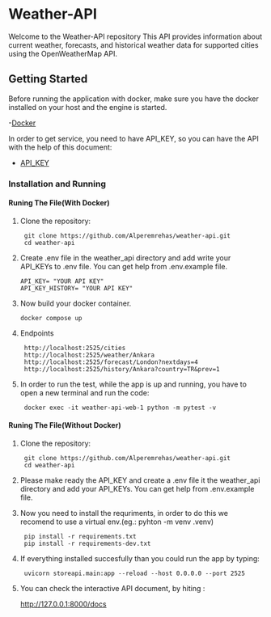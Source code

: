 # Weather-API

Welcome to the Weather-API repository This API provides information about current weather, forecasts, and historical weather data for supported cities using the OpenWeatherMap API.

## Getting Started
Before running the application with docker, make sure you have the docker installed on your host and the engine is started.

-[Docker](https://www.docker.com/products/docker-desktop/) 

In order to get service, you need to have API_KEY, so you can have the API with the help of this document:

- [API_KEY](https://openweathermap.org/appid)

### Installation and Running

#### Runing The File(With Docker)

1. Clone the repository:

        
        git clone https://github.com/Alperemrehas/weather-api.git 
        cd weather-api 
        

2.  Create .env file in the weather_api directory and add write your API_KEYs to .env file. You can get help from .env.example file.

        
        API_KEY= "YOUR API KEY"
        API_KEY_HISTORY= "YOUR API KEY"
        
3.  Now build your docker container.

        
        docker compose up

3. Endpoints

        http://localhost:2525/cities 
        http://localhost:2525/weather/Ankara 
        http://localhost:2525/forecast/London?nextdays=4 
        http://localhost:2525/history/Ankara?country=TR&prev=1 

4. In order to run the test, while the app is up and running, you have to open a new terminal and run the code:
         
        docker exec -it weather-api-web-1 python -m pytest -v
        

#### Runing The File(Without Docker)

1. Clone the repository:

        
        git clone https://github.com/Alperemrehas/weather-api.git
        cd weather-api
        

2. Please make ready the API_KEY and create a .env file it the weather_api directory and add your API_KEYs. You can get help from .env.example file.

3. Now you need to install the requriments, in order to do this we recomend to use a virtual env.(eg.: pyhton -m venv .venv)

        
        pip install -r requirements.txt
        pip install -r requirements-dev.txt
        
4. If everything installed succesfully than you could run the app by typing: 

        uvicorn storeapi.main:app --reload --host 0.0.0.0 --port 2525 

5. You can check the interactive API document, by hiting :
    
    http://127.0.0.1:8000/docs 

